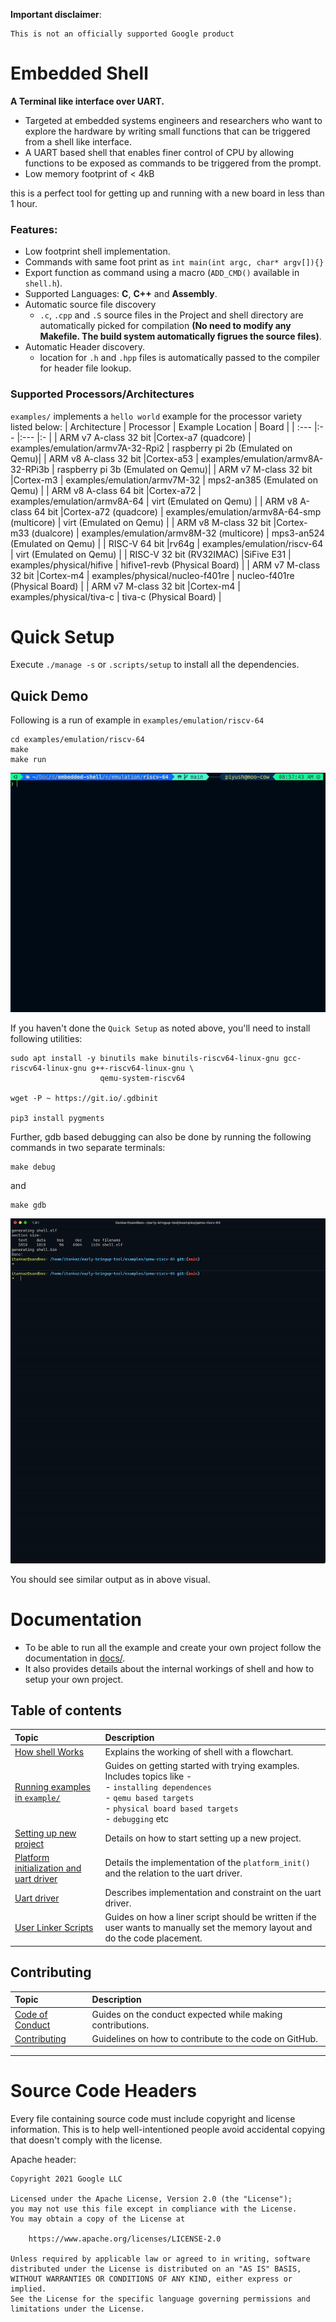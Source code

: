 **Important disclaimer**:

    This is not an officially supported Google product

# Embedded Shell

**A Terminal like interface over UART.**

- Targeted at embedded systems engineers and researchers who want to explore the hardware by writing small functions that can be triggered from a shell like interface.
- A UART based shell that enables finer control of CPU by allowing functions to be exposed as commands to be triggered from the prompt.
- Low memory footprint of < 4kB

this is a perfect tool for getting up and running with a new board in less than 1 hour.

### Features:
- Low footprint shell implementation.
- Commands with same foot print as `int main(int argc, char* argv[]){}`
- Export function as command using a macro (`ADD_CMD()` available in `shell.h`).
- Supported Languages: **C**, **C++** and **Assembly**.
- Automatic source file discovery
    - `.c`, `.cpp` and `.S` source files in the Project and shell directory are automatically picked for compilation **(No need to modify any Makefile. The build system automatically figrues the source files)**.
- Automatic Header discovery.
    - location for `.h` and `.hpp` files is automatically passed to the compiler for header file lookup.

### Supported Processors/Architectures
`examples/` implements a `hello world` example for the processor variety listed below:
| Architecture             | Processor            | Example Location                             | Board                             |
| :---                     |:--                   |:---                                          |:-                                 |
| ARM v7 A-class 32 bit    |Cortex-a7 (quadcore)  | examples/emulation/armv7A-32-Rpi2            | raspberry pi 2b (Emulated on Qemu)|
| ARM v8 A-class 32 bit    |Cortex-a53            | examples/emulation/armv8A-32-RPi3b           | raspberry pi 3b (Emulated on Qemu)|
| ARM v7 M-class 32 bit    |Cortex-m3             | examples/emulation/armv7M-32                 | mps2-an385 (Emulated on Qemu)     |
| ARM v8 A-class 64 bit    |Cortex-a72            | examples/emulation/armv8A-64                 | virt (Emulated on Qemu)           |
| ARM v8 A-class 64 bit    |Cortex-a72 (quadcore) | examples/emulation/armv8A-64-smp (multicore) | virt (Emulated on Qemu)           |
| ARM v8 M-class 32 bit    |Cortex-m33 (dualcore) | examples/emulation/armv8M-32 (multicore)     | mps3-an524 (Emulated on Qemu)     |
| RISC-V 64 bit            |rv64g                 | examples/emulation/riscv-64                  | virt (Emulated on Qemu)           |
| RISC-V 32 bit (RV32IMAC) |SiFive E31            | examples/physical/hifive                     | hifive1-revb (Physical Board)     |
| ARM v7 M-class 32 bit    |Cortex-m4             | examples/physical/nucleo-f401re              | nucleo-f401re (Physical Board)    |
| ARM v7 M-class 32 bit    |Cortex-m4             | examples/physical/tiva-c                     | tiva-c (Physical Board)           |

# Quick Setup

Execute `./manage -s` or `.scripts/setup` to install all the dependencies.

## Quick Demo

Following is a run of example in `examples/emulation/riscv-64`
```shell
cd examples/emulation/riscv-64
make
make run
```
![Qemu Demo](docs/images/demo.gif)

If you haven't done the `Quick Setup` as noted above, you'll need to install following utilities:

```
sudo apt install -y binutils make binutils-riscv64-linux-gnu gcc-riscv64-linux-gnu g++-riscv64-linux-gnu \
                    qemu-system-riscv64

wget -P ~ https://git.io/.gdbinit

pip3 install pygments
```

Further, gdb based debugging can also be done by running the following commands in two separate terminals:
```
make debug
```
and
```
make gdb
```
![Qemu Debug](docs/images/debug.gif)

You should see similar output as in above visual.

# Documentation

- To be able to run all the example and create your own project follow the documentation in [docs/](docs/index.md#table-of-contents).
- It also provides details about the internal workings of shell and how to setup your own project.

## Table of contents
| Topic| Description |
| :--- |:---        |
|[How shell Works](docs/shell-working.md)|Explains the working of shell with a flowchart.|
|[Running examples in `example/`](docs/00-setup-examples.md)|Guides on getting started with trying examples. Includes topics like - <br/> - `installing dependences`<br/> - `qemu based targets`<br/> - `physical board based targets`<br/> - `debugging` etc |
|[Setting up new project](docs/01-setting-up-new-project.md)|Details on how to start setting up a new project.|
|[Platform initialization and uart driver](docs/02-platform_init-and-uart-driver.md)|Details the implementation of the `platform_init()` and the relation to the uart driver.|
|[Uart driver](docs/03-uart-driver.md)| Describes implementation and constraint on the uart driver.|
|[User Linker Scripts](docs/04-user-linker-scripts.md)|Guides on how a liner script should be written if the user wants to manually set the memory layout and do the code placement.|
## Contributing

| Topic| Description |
| :--- |:----        |
| [Code of Conduct](docs/code-of-conduct.md) |Guides on the conduct expected while making contributions. |
|[Contributing](docs/contributing.md)|Guidelines on how to contribute to the code on GitHub.|

<hr>

# Source Code Headers

Every file containing source code must include copyright and license
information. This is to help well-intentioned people avoid accidental copying that
doesn't comply with the license.

Apache header:

    Copyright 2021 Google LLC

    Licensed under the Apache License, Version 2.0 (the "License");
    you may not use this file except in compliance with the License.
    You may obtain a copy of the License at

        https://www.apache.org/licenses/LICENSE-2.0

    Unless required by applicable law or agreed to in writing, software
    distributed under the License is distributed on an "AS IS" BASIS,
    WITHOUT WARRANTIES OR CONDITIONS OF ANY KIND, either express or implied.
    See the License for the specific language governing permissions and
    limitations under the License.
